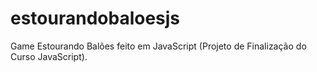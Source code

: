 # estourandobaloesjs
Game Estourando Balões feito em JavaScript (Projeto de Finalização do Curso JavaScript). 

